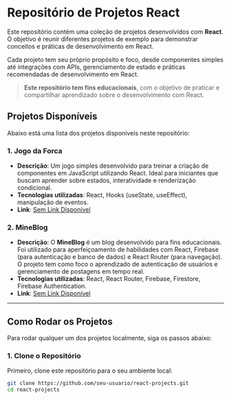 # Repositório de Projetos React

Este repositório contém uma coleção de projetos desenvolvidos com **React**. O objetivo é reunir diferentes projetos de exemplo para demonstrar conceitos e práticas de desenvolvimento em React.

Cada projeto tem seu próprio propósito e foco, desde componentes simples até integrações com APIs, gerenciamento de estado e práticas recomendadas de desenvolvimento em React.

> **Este repositório tem fins educacionais**, com o objetivo de praticar e compartilhar aprendizado sobre o desenvolvimento com React.

## Projetos Disponíveis

Abaixo está uma lista dos projetos disponíveis neste repositório:

### 1. **Jogo da Forca**
   - **Descrição**: Um jogo simples desenvolvido para treinar a criação de componentes em JavaScript utilizando React. Ideal para iniciantes que buscam aprender sobre estados, interatividade e renderização condicional.
   - **Tecnologias utilizadas**: React, Hooks (useState, useEffect), manipulação de eventos.
   - **Link**: [Sem Link Disponível](#)

### 2. **MineBlog**
   - **Descrição**: O **MineBlog** é um blog desenvolvido para fins educacionais. Foi utilizado para aperfeiçoamento de habilidades com React, Firebase (para autenticação e banco de dados) e React Router (para navegação). O projeto tem como foco o aprendizado de autenticação de usuários e gerenciamento de postagens em tempo real.
   - **Tecnologias utilizadas**: React, React Router, Firebase, Firestore, Firebase Authentication.
   - **Link**: [Sem Link Disponível](#)

---

## Como Rodar os Projetos

Para rodar qualquer um dos projetos localmente, siga os passos abaixo:

### 1. Clone o Repositório

Primeiro, clone este repositório para o seu ambiente local:

```bash
git clone https://github.com/seu-usuario/react-projects.git
cd react-projects
